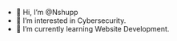 - 👋 Hi, I’m @Nshupp
- 👀 I’m interested in Cybersecurity.
- 🌱 I’m currently learning Website Development.
<!---
Nshupp/Nshupp is a ✨ special ✨ repository because its `README.md` (this file) appears on your GitHub profile.
You can click the Preview link to take a look at your changes.
--->
